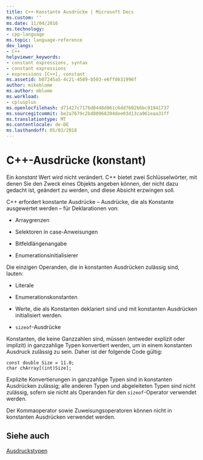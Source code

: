 ```yaml
---
title: C++-Konstante Ausdrücke | Microsoft Docs
ms.custom: ''
ms.date: 11/04/2016
ms.technology:
- cpp-language
ms.topic: language-reference
dev_langs:
- C++
helpviewer_keywords:
- constant expressions, syntax
- constant expressions
- expressions [C++], constant
ms.assetid: b07245a5-4c21-4589-b503-e6ffd631996f
author: mikeblome
ms.author: mblome
ms.workload:
- cplusplus
ms.openlocfilehash: d71427c7176d8448d861c6dd7602b6bc91941737
ms.sourcegitcommit: be2a7679c2bd80968204dee03d13ca961eaa31ff
ms.translationtype: MT
ms.contentlocale: de-DE
ms.lasthandoff: 05/03/2018
---
```

# <a name="c-constant-expressions"></a>C++-Ausdrücke (konstant)
Ein *konstant* Wert wird nicht verändert. C++ bietet zwei Schlüsselwörter, mit denen Sie den Zweck eines Objekts angeben können, der nicht dazu gedacht ist, geändert zu werden, und diese Absicht erzwingen soll.  
  
 C++ erfordert konstante Ausdrücke – Ausdrücke, die als Konstante ausgewertet werden – für Deklarationen von:  
  
-   Arraygrenzen  
  
-   Selektoren in case-Anweisungen  
  
-   Bitfeldlängenangabe  
  
-   Enumerationsinitialisierer  
  
 Die einzigen Operanden, die in konstanten Ausdrücken zulässig sind, lauten:  
  
-   Literale  
  
-   Enumerationskonstanten  
  
-   Werte, die als Konstanten deklariert sind und mit konstanten Ausdrücken initialisiert werden.  
  
-   `sizeof`-Ausdrücke  
  
 Konstanten, die keine Ganzzahlen sind, müssen (entweder explizit oder implizit) in ganzzahlige Typen konvertiert werden, um in einem konstanten Ausdruck zulässig zu sein. Daher ist der folgende Code gültig:  
  
```  
const double Size = 11.0;  
char chArray[(int)Size];  
```  
  
 Explizite Konvertierungen in ganzzahlige Typen sind in konstanten Ausdrücken zulässig; alle anderen Typen und abgeleiteten Typen sind nicht zulässig, sofern sie nicht als Operanden für den `sizeof`-Operator verwendet werden.  
  
 Der Kommaoperator sowie Zuweisungsoperatoren können nicht in konstanten Ausdrücken verwendet werden.  
  
## <a name="see-also"></a>Siehe auch  
 [Ausdruckstypen](../cpp/types-of-expressions.md)